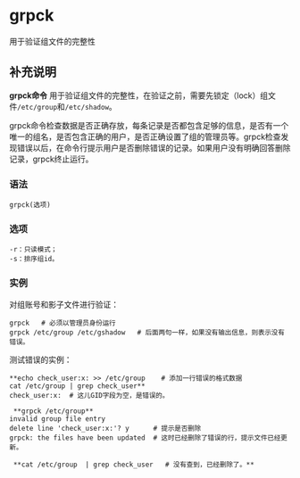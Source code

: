 grpck
===

用于验证组文件的完整性

## 补充说明

**grpck命令** 用于验证组文件的完整性，在验证之前，需要先锁定（lock）组文件`/etc/group`和`/etc/shadow`。

grpck命令检查数据是否正确存放，每条记录是否都包含足够的信息，是否有一个唯一的组名，是否包含正确的用户，是否正确设置了组的管理员等。grpck检查发现错误以后，在命令行提示用户是否删除错误的记录。如果用户没有明确回答删除记录，grpck终止运行。

###  语法

```shell
grpck(选项)
```

###  选项

```shell
-r：只读模式；
-s：排序组id。
```

###  实例

对组账号和影子文件进行验证：

```shell
grpck   # 必须以管理员身份运行
grpck /etc/group /etc/gshadow   # 后面两句一样，如果没有输出信息，则表示没有错误。
```

测试错误的实例：

```shell
**echo check_user:x: >> /etc/group    # 添加一行错误的格式数据
cat /etc/group | grep check_user**
check_user:x:  # 这儿GID字段为空，是错误的。

 **grpck /etc/group** 
invalid group file entry
delete line 'check_user:x:'? y      # 提示是否删除
grpck: the files have been updated  # 这时已经删除了错误的行，提示文件已经更新。

 **cat /etc/group  | grep check_user   # 没有查到，已经删除了。** 
```


<!-- Linux命令行搜索引擎：https://github.com/wsdo/linux-complete-guide.git -->
